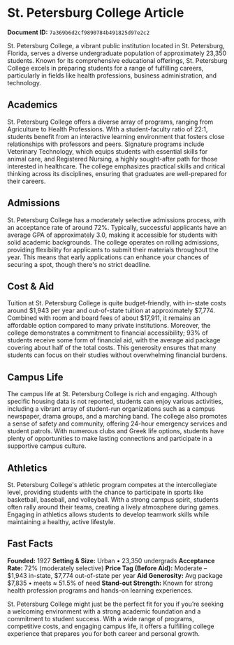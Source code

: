 # St. Petersburg College Article

**Document ID:** `7a369b6d2cf9890784b491825d97e2c2`

St. Petersburg College, a vibrant public institution located in St. Petersburg, Florida, serves a diverse undergraduate population of approximately 23,350 students. Known for its comprehensive educational offerings, St. Petersburg College excels in preparing students for a range of fulfilling careers, particularly in fields like health professions, business administration, and technology.

## Academics
St. Petersburg College offers a diverse array of programs, ranging from Agriculture to Health Professions. With a student-faculty ratio of 22:1, students benefit from an interactive learning environment that fosters close relationships with professors and peers. Signature programs include Veterinary Technology, which equips students with essential skills for animal care, and Registered Nursing, a highly sought-after path for those interested in healthcare. The college emphasizes practical skills and critical thinking across its disciplines, ensuring that graduates are well-prepared for their careers.

## Admissions
St. Petersburg College has a moderately selective admissions process, with an acceptance rate of around 72%. Typically, successful applicants have an average GPA of approximately 3.0, making it accessible for students with solid academic backgrounds. The college operates on rolling admissions, providing flexibility for applicants to submit their materials throughout the year. This means that early applications can enhance your chances of securing a spot, though there's no strict deadline.

## Cost & Aid
Tuition at St. Petersburg College is quite budget-friendly, with in-state costs around $1,943 per year and out-of-state tuition at approximately $7,774. Combined with room and board fees of about $17,911, it remains an affordable option compared to many private institutions. Moreover, the college demonstrates a commitment to financial accessibility; 93% of students receive some form of financial aid, with the average aid package covering about half of the total costs. This generosity ensures that many students can focus on their studies without overwhelming financial burdens.

## Campus Life
The campus life at St. Petersburg College is rich and engaging. Although specific housing data is not reported, students can enjoy various activities, including a vibrant array of student-run organizations such as a campus newspaper, drama groups, and a marching band. The college also promotes a sense of safety and community, offering 24-hour emergency services and student patrols. With numerous clubs and Greek life options, students have plenty of opportunities to make lasting connections and participate in a supportive campus culture.

## Athletics
St. Petersburg College's athletic program competes at the intercollegiate level, providing students with the chance to participate in sports like basketball, baseball, and volleyball. With a strong campus spirit, students often rally around their teams, creating a lively atmosphere during games. Engaging in athletics allows students to develop teamwork skills while maintaining a healthy, active lifestyle.

## Fast Facts
**Founded:** 1927
**Setting & Size:** Urban • 23,350 undergrads
**Acceptance Rate:** 72% (moderately selective)
**Price Tag (Before Aid):** Moderate – $1,943 in-state, $7,774 out-of-state per year
**Aid Generosity:** Avg package $7,835 • meets ≈ 51.5% of need
**Stand-out Strength:** Known for strong health profession programs and hands-on learning experiences.

St. Petersburg College might just be the perfect fit for you if you’re seeking a welcoming environment with a strong academic foundation and a commitment to student success. With a wide range of programs, competitive costs, and engaging campus life, it offers a fulfilling college experience that prepares you for both career and personal growth.

